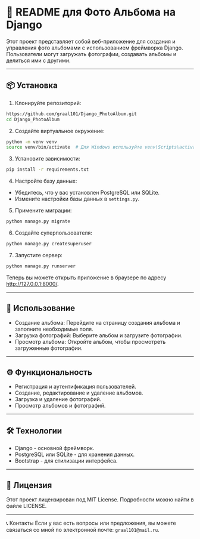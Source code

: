 # 📸 README для Фото Альбома на Django
Этот проект представляет собой веб-приложение для создания и управления фото альбомами с использованием фреймворка Django. Пользователи могут загружать фотографии, создавать альбомы и делиться ими с другими.

---

## 📦 Установка
1. Клонируйте репозиторий:
```bash
https://github.com/graal101/Django_PhotoAlbum.git
cd Django_PhotoAlbum
```
2. Создайте виртуальное окружение:
```bash
python -m venv venv
source venv/bin/activate  # Для Windows используйте venv\Scripts\activate
```
3. Установите зависимости:
```bash
pip install -r requirements.txt
```
4. Настройте базу данных:
- Убедитесь, что у вас установлен PostgreSQL или SQLite.
- Измените настройки базы данных в ```settings.py```.

5. Примените миграции:
```bash
python manage.py migrate
```

6. Создайте суперпользователя:
```bash
python manage.py createsuperuser
```
7. Запустите сервер:
```bash
python manage.py runserver
```
Теперь вы можете открыть приложение в браузере по адресу http://127.0.0.1:8000/.

---

## 📸 Использование
- Создание альбома: Перейдите на страницу создания альбома и заполните необходимые поля.
- Загрузка фотографий: Выберите альбом и загрузите фотографии.
- Просмотр альбома: Откройте альбом, чтобы просмотреть загруженные фотографии.

---

## ⚙️ Функциональность
- Регистрация и аутентификация пользователей.
- Создание, редактирование и удаление альбомов.
- Загрузка и удаление фотографий.
- Просмотр альбомов и фотографий.

---

## 🛠️ Технологии
- Django - основной фреймворк.
- PostgreSQL или SQLite - для хранения данных.
- Bootstrap - для стилизации интерфейса.

---

## 📄 Лицензия
Этот проект лицензирован под MIT License. Подробности можно найти в файле LICENSE.

---

📞 Контакты
Если у вас есть вопросы или предложения, вы можете связаться со мной по электронной почте: ```graal101@mail.ru```.

